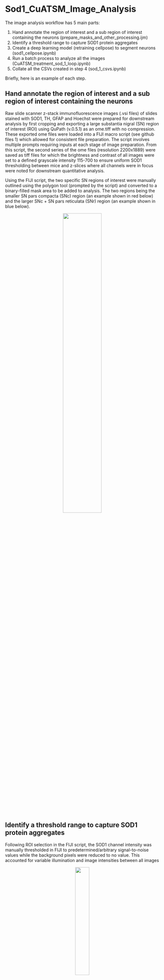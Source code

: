 # Sod1_CuATSM_Image_Analysis

The image analysis workflow has 5 main parts:
1) Hand annotate the region of interest and a sub region of interest containing the neurons (prepare_masks_and_other_processing.ijm)
2) Identify a threshold range to capture SOD1 protein aggregates  
3) Create a deep learning model (retraining cellpose) to segment neurons (sod1_cellpose.ipynb)
4) Run a batch process to analyze all the images (CuATSM_treatment_sod_1_loop.ipynb)
5) Collate all the CSVs created in step 4 (sod_1_csvs.ipynb)

Briefly, here is an example of each step. 

## Hand annotate the region of interest and a sub region of interest containing the neurons

Raw slide scanner z-stack immunofluorescence images (.vsi files) of slides stained with SOD1, TH, GFAP and Hoechst were prepared for downstream analysis by first cropping and exporting a large substantia nigral (SN) region of interest (ROI) using QuPath (v.0.5.1) as an ome.tiff with no compression. These exported ome files were loaded into a FIJI macro script (see github files 1) which allowed for consistent file preparation. The script involves multiple prompts requiring inputs at each stage of image preparation. From this script, the second series of the ome files (resolution 2200x1889) were saved as tiff files for which the brightness and contrast of all images were set to a defined grayscale intensity 115-700 to ensure uniform SOD1 thresholding between mice and z-slices where all channels were in focus were noted for downstream quantitative analysis.

Using the FIJI script, the two specific SN regions of interest were manually outlined using the polygon tool (prompted by the script) and converted to a binary-filled mask area to be added to analysis. The two regions being the smaller SN pars compacta (SNc) region (an example shown in red below) and the larger SNc + SN pars reticulata (SNr) region (an example shown in blue below). 

<p align="center">
<img  src="read_me_files/ROIS.png" width="50%" height="50%" /> 
</p>


## Identify a threshold range to capture SOD1 protein aggregates 

Following ROI selection in the FIJI script, the SOD1 channel intensity was manually thresholded  in FIJI to predetermined/arbitrary signal-to-noise values while the background pixels were reduced to no value. This accounted for variable illumination and image intensities between all images 

<p align="center">
<img  src="read_me_files/sod_1_thresh.png" width="30%" height="30%"/> 
</p>
<h6 align="center">Screenshot taken whilst implementing the threshold range workflow</h6>



## Create a deep learning model (retraining cellpose) to segment neurons

A custom trained deep learning artificial intelligence (AI) cellpose model was trained for use in downstream neuron stereological analysis. This cellpose model was trained on 50 2-dimensional image slices from 16 z-stack images (from 8 different mice; 10% of cohort) which had been manually segmented by one investigator. It was then applied to an additional set of 8 slices in which neurons had also been manually segmented and counted, resulting stereological counts exhibited an accuracy of 0.72 and f1 score of 0.83.

<p align="center">
<img  src="read_me_files/raw.png" width="30%" height="30%"/> 
</p>
<h6 align="center">2D raw image slices from z-stack</h6>



<p align="center">
<img  src="read_me_files/mask.png" width="30%" height="30%"/> 
</p>
<h6 align="center">2D raw image slices from z-stack with corresponding mask to (re)train cellpose</h6>



The code to train the model is in the script "sod1_cellpose.ipynb" the key paramaters used were:

| Input  | Value |
| ------------- | ------------- |
| number_of_epochs | 500  |
| initial_learning_rate  | 0.1  |
| batch_size | 16  |
| percentage_validation  | 20  |
| Use_Data_augmentation  | False  |
| Pretrained_model | "Cytoplasm2"  |

The code we used was essentially the [ZeroCostDL4Mic](https://www.nature.com/articles/s41467-021-22518-0/) cellpose notebook, however we created a local conda environment (SOD_1.yaml) as to not be limited by colab sessions running out of resources.
The cellpose model described above (along with the data used to train the model) and used in the following steps can be downloaded here (insert download link) 


## Run a batch process to analyze all the images

To analyse the images with neuron stereology, astrocyte segmentation and SOD1 localisation quantification, an automated custom Python workflow (SOD_1_image_analysis_loop.ipynb) was used to process the tiff images produced during the pre-processing stage. The workflow generated a spatial profile within the inputted SN ROIs for the neurons, astrocytes and SOD1 and forms a three-dimensional (3D) reconstruction allowing visualisation of the spatial localisation of SOD1 aggregates within and outside these cell types.

The workflow is based of a "ref_master_csv, with the following structure:

| Directonary                                            | IMAGE_ID                      | min_thresh | max_thresh | first_slice | last_slice | Genptype | Treatment | Width (Pixels) | With (um) | Height (Pixels) | Height (um) | C dim | Z dim | T dim | X_pix | Y_pix | Z_pix |
|--------------------------------------------------------|-------------------------------|------------|------------|-------------|------------|----------|-----------|----------------|-----------|-----------------|-------------|-------|-------|-------|-------|-------|-------|
| R:\PRJ-SOD1_AI\cuatsm_treatment_sod_1_analysis_200_300 | MS167_SN_Z01_1_VC_Tiff_format | 370        | 698        | 2           | 35         | SOCK     | SSV       | 12246          | 1408.29   | 10890           | 1252.3      | 4     | 41    | 1     | 0.115 | 0.115 | 0.5   |
| R:\PRJ-SOD1_AI\cuatsm_treatment_sod_1_analysis_200_300 | MS167_SN_Z01_2_VC_Tiff_format | 374        | 698        | 3           | 36         | SOCK     | SSV       | 12246          | 1408.29   | 10890           | 1252.3      | 4     | 41    | 1     | 0.115 | 0.115 | 0.5   |
| R:\PRJ-SOD1_AI\cuatsm_treatment_sod_1_analysis_200_300 | MS167_SN_Z03_1_VC_Tiff_format | 381        | 698        | 1           | 39         | SOCK     | SSV       | 17910          | 2059.66   | 12480           | 1435.2      | 4     | 41    | 1     | 0.115 | 0.115 | 0.5   |
| R:\PRJ-SOD1_AI\cuatsm_treatment_sod_1_analysis_200_300 | MS167_SN_Z03_2_VC_Tiff_format | 377        | 698        | 1           | 36         | SOCK     | SSV       | 17910          | 2059.66   | 12480           | 1435.2      | 4     | 41    | 1     | 0.115 | 0.115 | 0.5   |
| R:\PRJ-SOD1_AI\cuatsm_treatment_sod_1_analysis_200_300 | MS167_SN_Z05_1_VC_Tiff_format | 367        | 698        | 1           | 33         | SOCK     | SSV       | 16272          | 1871.29   | 10584           | 1217.16     | 4     | 41    | 1     | 0.115 | 0.115 | 0.5   |
| R:\PRJ-SOD1_AI\cuatsm_treatment_sod_1_analysis_200_300 | MS167_SN_Z05_2_VC_Tiff_format | 381        | 698        | 1           | 38         | SOCK     | SSV       | 16272          | 1871.29   | 10584           | 1217.16     | 4     | 41    | 1     | 0.115 | 0.115 | 0.5   |
| R:\PRJ-SOD1_AI\cuatsm_treatment_sod_1_analysis_200_300 | MS167_SN_Z07_1_VC_Tiff_format | 377        | 698        | 1           | 35         | SOCK     | SSV       | 13200          | 1518      | 13272           | 1526.28     | 4     | 41    | 1     | 0.115 | 0.115 | 0.5   |

The explanation for each column is as follows:

| Column Title  | Explanation |
| ------------- | ------------- |
| Directonary | The location of the image  |
| IMAGE_ID  | A unique ID for each image  |
| min_thresh | min grayscale range for identifying SOD1  |
| max_thresh  | max grayscale range for identifying SOD1  |
| first_slice  | crops the image  |
| last_slice | crops the image   |
| Genptype  | identifies the genotype  |
| Width (Pixels) | image width in pixels   |
|  With (um)  | image width in micron   |
| Height (Pixels) |  image height in pixels   |
| Height (um) |  image height in micron   |
|  C dim | number of channels  |
| Z dim | number of Z slices   |
| T dim | number of time channels   |
|  X_pix| X pixel size (um)  |
|  Y_pix | Y pixel size (um)   |
|  Z_pix | Z pixel size (um)   |


For each IMAGE_ID there are 3 files 
#### 1)	IMAGE_ID + “Tiff_format “
- This contains the 4 channel ome.tiff 
#### 2) IMAGE_ID + “mask “
- This contains the SNc + SN pars reticulata (SNr) 3D mask
#### 3) IMAGE_ID + “neuron_outline “
- This contains the SN pars compacta (SNc) region 3D mask

For neuron stereology, the Python  workflow ran the TH channel through the custom trained cellpose model in order to locate and segment every neuron in the SNc ROI. It is important to note our model was trained on 2D data to produce 3D segmentations of neurons. This is done using “stitching” as described in the cellpose documentation 

*Cellpose will create ROIs in 2D on each XY slice and then stitch them across slices if the IoU between the mask on the current slice and the next slice is greater than or equal to the stitch_threshold* 

after some trial and error we settled on a stitch_threshold of 0.25. The 3D images were then binarized and cleaned using a dilation, fill holes, erosion and remove small objects sequence. After cleaning individual cells were labelled using "label image regions". 

To capture the non-uniform morphology of an astrocyte, the Python  workflow applied a segmentation method using triangular_yen thresholding with a size filter to remove small objects. 

For SOD1 quantification, the Python  workflow applied the SOD1 manual thresholds. The Python  workflow subsequently reports 3D measurements of both cellular (inside neurons and astrocytes) and other SOD1 aggregate volumes within the SNc and SNr regions (as defined by the masks from FIJI). The generation of a spatial profile and quantification of the thresholded SOD1 channel produced a 3D reconstruction allowing visualisation of the spatial localisation of SOD1 aggregates within and outside the different cell types.

Once the loop is up and running it exports the following files, naming is always done by OUT + IMAGE_ID + "what was measured" + "relevant extension")

| File Name  | Explanation |
| ------------- | ------------- |
| CELL.stl |  surface geometry of in neuron cells  |
| g_CELL.stl  | surface geometry of astrocyte cells  |
| mask.stl  | surface geometry of SNc + SN pars reticulata (SNr) 3D mask  |
| outline.stl  | surface geometry of SN pars compacta (SNc) region 3D mask |
| PROTEIN.stl  | surface geometry of all SOD1   |
| protein_in_cell.stl  | surface geometry of SOD1 in neuron cells   |
| protein_in_g_cell.stl  |surface geometry of SOD1 in astrocyte cells  |
| protein_in_void.stl  | surface geometry of SOD1 in in the void |
| Cell_Volume.csv  | Cell volume for all individual neuron cells |
| cells_masked_outside_Volume.csv  | Cell volume for individual neuron cells outside the SN pars compacta (SNc) region 3D mask  |
| g_Cell_Volume.csv  | Total astrocyte cell volume |
| gilal_cells_outline_Volume.csv  | Total astrocyte cell volume outside the SN pars compacta (SNc) region 3D mask |
| MASK_Volume.csv  | Total SNc + SN pars reticulata (SNr) 3D mask volume |
| OUTLINE_Volume.csv  | Total SN pars compacta (SNc) region 3D mask volume |
| protein_in_cell_outside_Volume.csv  | SOD 1 volume in neuron cells outside the SN pars compacta (SNc) region 3D mask |
| Protein_in_cell_Volume.csv  | SOD 1 volume in all neuron cells  |
| protein_in_g_cell_outside_Volume.csv  | SOD 1 volume in astrocyte cells outside the SN pars compacta (SNc) region 3D mask |
| protein_in_g_cell_Volume.csv  | SOD 1 volume in all astrocyte cells  |
| protein_in_void_inside_Volume.csv  | SOD 1 volume in the void inside the SN pars compacta (SNc) region 3D mask|
| protein_in_void_outside_Volume.csv  | SOD 1 volume in the void outside the SN pars compacta (SNc) region 3D mask |
| void_inside_Volume.csv  | The volume of the void inside the SN pars compacta (SNc) region 3D mask  |
| void_outside_Volume.csv  | The volume of the void outside the SN pars compacta (SNc) region 3D mask  |
| void_Volume.csv  | The total volume of the void  |

From the .stls a render is produced for each image, a small handful of the total data is shown in the movie below

<p align="center">
<img  src="read_me_files/sod1_slow.gif" width="600" height="600"/> 
</p>


##  Collate all the CSVs

At this stage, for each image we have a bunch of .CSVs which contain meaningful information. Using the reference csv(s) described above we collate the data to a summary csv with the (sod_1_csvs.ipynb) notebook.










